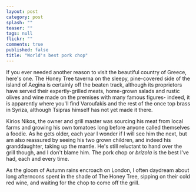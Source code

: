 ```yaml
---
layout: post
category: post
splash: ""
teaser: ""
tags: null
flickr: ""
comments: true
published: false
title: "World's best pork chop"
---
```


If you ever needed another reason to visit the beautiful country of Greece, here's one. The Honey Tree taverna on the sleepy, pine-covered side of the island of Aegina is certainly off the beaten track, although its proprietors have served their expertly-grilled meats, home-grown salads and rustic olives and wine made on the premises with many famous figures- indeed, it is apparently where you'll find Varoufakis and the rest of the once top brass in Syriza, although Tsipras himself has not yet made it there. 

Kirios Nikos, the owner and grill master was sourcing his meat from local farms and growing his own tomatoes long before anyone called themselves a foodie. As he gets older, each year I wonder if I will see him the next, but am also reassured by seeing his two grown children, and indeed his granddaughter, taking up the mantle. He's still reluctant to hand over the grill though, and I don't blame him. The pork chop or _brizola_ is the best I've had, each and every time.

As the gloom of Autumn rains encroach on London, I often daydream about long afternoons spent in the shade of The Honey Tree, sipping on their cold red wine, and waiting for the chop to come off the grill.